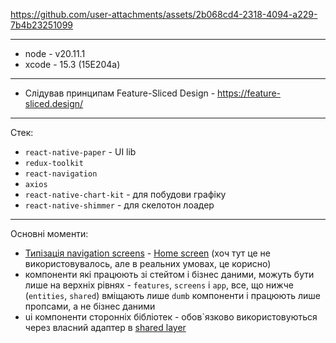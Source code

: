 https://github.com/user-attachments/assets/2b068cd4-2318-4094-a229-7b4b23251099

---

- node - v20.11.1
- xcode - 15.3 (15E204a)

---

- Слідував принципам Feature-Sliced Design - https://feature-sliced.design/

---

Cтек:

- `react-native-paper` - UI lib
- `redux-toolkit`
- `react-navigation`
- `axios`
- `react-native-chart-kit` - для побудови графіку
- `react-native-shimmer` - для скелотон лоадер

---

Основні моменти:

- [Типізація navigation screens](./src/shared/config/navigation/model/types.ts) - [Home screen](./src/screens/home/ui/home/home.tsx) (хоч тут це не використовувалось, але в реальних умовах, це корисно)
- компоненти які працюють зі стейтом і бізнес даними, можуть бути лише на верхніх рівнях - `features`, `screens` i `app`, все, що нижче (`entities`, `shared`) вміщають лише `dumb` компоненти і працюють лише пропсами, а не бізнес даними
- ui компоненти сторонніх бібліотек - обов`язково використовуються через власний адаптер в [shared layer](./src/shared/ui/kit/shimmer/shimmer.tsx)
